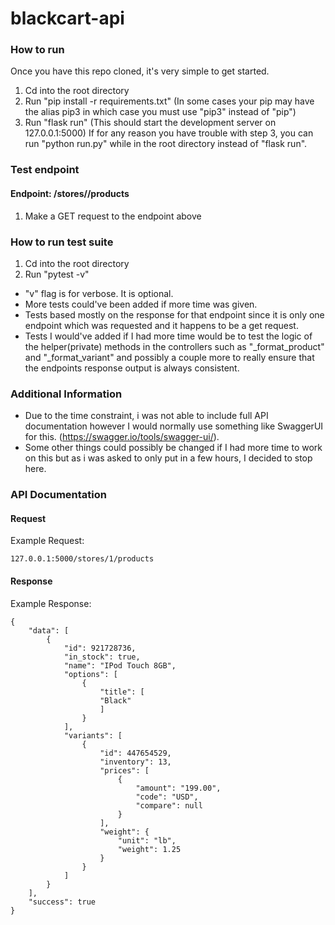 # blackcart-api

### How to run
Once you have this repo cloned, it's very simple to get started.
1. Cd into the root directory
2. Run "pip install -r requirements.txt" (In some cases your pip may have the alias pip3 in which case you must use "pip3" instead of "pip")
3. Run "flask run" (This should start the development server on 127.0.0.1:5000)
If for any reason you have trouble with step 3, you can run "python run.py" while in the root directory instead of "flask run".

### Test endpoint
#### Endpoint: /stores/<store id>/products
1. Make a GET request to the endpoint above

### How to run test suite
1. Cd into the root directory
2. Run "pytest -v"
- "v" flag is for verbose. It is optional.
- More tests could've been added if more time was given.
- Tests based mostly on the response for that endpoint since it is only one endpoint which was requested and it happens to be a get request.
- Tests I would've added if I had more time would be to test the logic of the helper(private) methods in the controllers such as "_format_product" and "_format_variant" and possibly a couple more to really ensure that the endpoints response output is always consistent.

### Additional Information
- Due to the time constraint, i was not able to include full API documentation however I would normally use something like SwaggerUI for this. (https://swagger.io/tools/swagger-ui/).
- Some other things could possibly be changed if I had more time to work on this but as i was asked to only put in a few hours, I decided to stop here.

### API Documentation
#### Request
Example Request:
```
127.0.0.1:5000/stores/1/products
```

#### Response
Example Response:
```
{
    "data": [
        {
            "id": 921728736,
            "in_stock": true,
            "name": "IPod Touch 8GB",
            "options": [
                {
                    "title": [
                    "Black"
                    ]
                }
            ],
            "variants": [
                {
                    "id": 447654529,
                    "inventory": 13,
                    "prices": [
                        {
                            "amount": "199.00",
                            "code": "USD",
                            "compare": null
                        }
                    ],
                    "weight": {
                        "unit": "lb",
                        "weight": 1.25
                    }
                }
            ]
        }
    ],
    "success": true
}
```